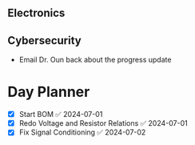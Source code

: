 ## Electronics

## Cybersecurity
- Email Dr. Oun back about the progress update

# Day Planner
- [x] Start BOM ✅ 2024-07-01
- [x] Redo Voltage and Resistor Relations ✅ 2024-07-01
- [x] Fix Signal Conditioning ✅ 2024-07-02